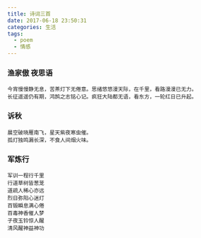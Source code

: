 ```yaml
---
title: 诗词三首
date: 2017-06-18 23:50:31
categories: 生活
tags: 
  - poem
  - 情感
---
```


### 渔家傲 夜思语
```
今宵慢慢静无息，苦茶灯下无倦意。思绪悠悠漫天际，在千里，看路漫漫已无力。
长征遥遥仍有期，鸿鹄之志铭心记。疯狂大陆都无语，看东方，一轮红日已升起。
```
### 诉秋
```
晨空破晓雁南飞，星天紫夜寒虫催。
孤灯独鸣漏长深，不食人间烟火味。
```
### 军炼行
```
军训一程行千里
行道草树皆葱茏
道疏人稀心亦远
烈日弥阳心迷灯
百锻瞬息满心倦
百毒神香催人梦
子夜玉铃惊人醒
清风醒神益神功
```
